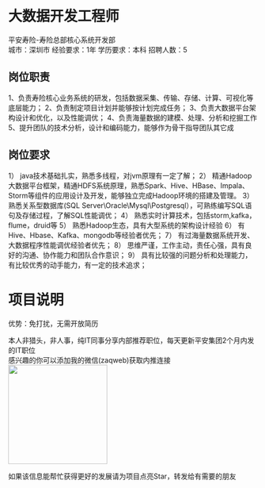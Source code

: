 # 大数据开发工程师
平安寿险-寿险总部核心系统开发部  
城市：深圳市 经验要求：1年 学历要求：本科  招聘人数：5

## 岗位职责
1、负责寿险核心业务系统的研发，包括数据采集、传输、存储、计算、可视化等底层能力；
   2、负责制定项目计划并能够按计划完成任务；
   3、负责大数据平台架构设计和优化，以及性能调优；
   4、负责海量数据的建模、处理、分析和挖掘工作
   5、提升团队的技术分析，设计和编码能力，能够作为骨干指导团队其它成

## 岗位要求
1）	java技术基础扎实，熟悉多线程，对jvm原理有一定了解；
   2）	精通Hadoop大数据平台框架，精通HDFS系统原理，熟悉Spark、Hive、HBase、Impala、Storm等组件的应用设计及开发，能够独立完成Hadoop环境的搭建及管理。
   3）	熟悉关系型数据库(SQL Server\Oracle\Mysql\Postgresql），可熟练编写SQL语句及存储过程，了解SQL性能调优；
   4）	熟悉实时计算技术，包括storm,kafka，flume，druid等
   5）	熟悉Hadoop生态，具有大型系统的架构设计经验
   6）	有Hive、Hbase、Kafka、mongodb等经验者优先；
   7）	有过海量数据系统开发、大数据程序性能调优经验者优先；
   8）	思维严谨，工作主动，责任心强，具有良好的沟通、协作能力和团队合作意识；
   9）	具有比较强的问题分析和处理能力，有比较优秀的动手能力，有一定的技术追求；

# 项目说明

优势：免打扰，无需开放简历

本人非猎头，非人事，纯IT同事分享内部推荐职位，每天更新平安集团2个月内发的IT职位  
感兴趣的你可以添加我的微信(zaqweb)获取内推连接  
<img src="https://github.com/zaqweb/PA-IT-JOBS/blob/master/WechatICode.jpeg"  height="200" width="200">

如果该信息能帮忙获得更好的发展请为项目点亮Star，转发给有需要的朋友




